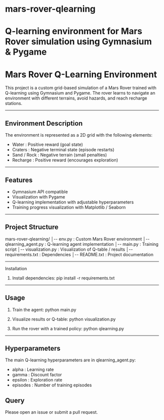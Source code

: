 # mars-rover-qlearning
Q-learning environment for Mars Rover simulation using Gymnasium &amp; Pygame
=====================================================
 Mars Rover Q-Learning Environment
=====================================================

This project is a custom grid-based simulation of a Mars Rover
trained with Q-learning using Gymnasium and Pygame. The rover
learns to navigate an environment with different terrains,
avoid hazards, and reach recharge stations.

-----------------------------------------------------
 Environment Description
-----------------------------------------------------
The environment is represented as a 2D grid with the following elements:

- Water       : Positive reward (goal state)
- Craters     : Negative terminal state (episode restarts)
- Sand / Rock : Negative terrain (small penalties)
- Recharge    : Positive reward (encourages exploration)

-----------------------------------------------------
 Features
-----------------------------------------------------
- Gymnasium API compatible
- Visualization with Pygame
- Q-learning implementation with adjustable hyperparameters
- Training progress visualization with Matplotlib / Seaborn

-----------------------------------------------------
 Project Structure
-----------------------------------------------------
mars-rover-qlearning/
│-- env.py               : Custom Mars Rover environment
│-- qlearning_agent.py   : Q-learning agent implementation
│-- main.py              : Training script
│-- visualization.py     : Visualization of Q-table / results
│-- requirements.txt     : Dependencies
│-- README.txt           : Project documentation

-----------------------------------------------------
 Installation

1. Install dependencies:
   pip install -r requirements.txt

-----------------------------------------------------
 Usage
-----------------------------------------------------
1. Train the agent:
   python main.py

2. Visualize results or Q-table:
   python visualization.py

3. Run the rover with a trained policy:
   python qlearning.py

-----------------------------------------------------
 Hyperparameters
-----------------------------------------------------
The main Q-learning hyperparameters are in qlearning_agent.py:
- alpha    : Learning rate
- gamma    : Discount factor
- epsilon  : Exploration rate
- episodes : Number of training episodes

 Query
---------------------------------------------------
Please open an issue or submit a pull request.
